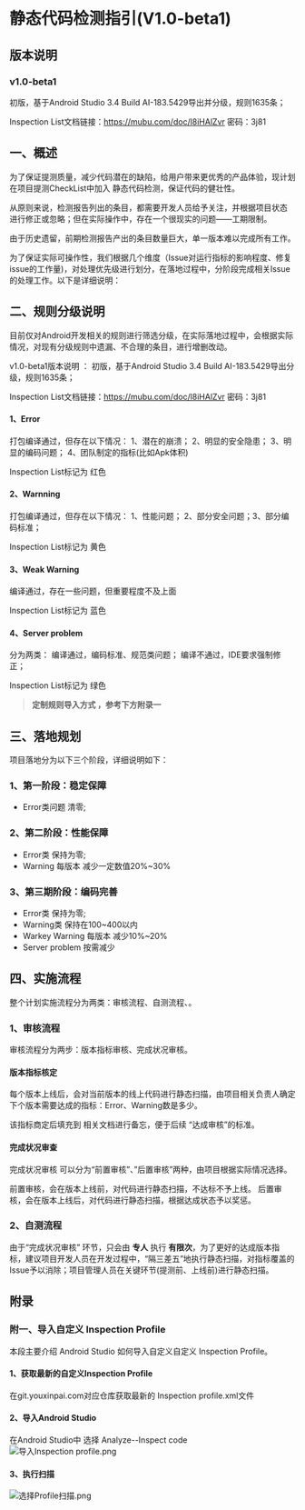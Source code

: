 
# 静态代码检测指引(V1.0-beta1)

## 版本说明
### v1.0-beta1
初版，基于Android Studio 3.4 Build AI-183.5429导出并分级，规则1635条；
 
Inspection List文档链接：https://mubu.com/doc/l8iHAlZvr 密码：3j81

## 一、概述
为了保证提测质量，减少代码潜在的缺陷，给用户带来更优秀的产品体验，现计划在项目提测CheckList中加入 静态代码检测，保证代码的健壮性。

从原则来说，检测报告列出的条目，都需要开发人员给予关注，并根据项目状态 进行修正或忽略；​但在实际操作中，存在一个很现实的问题——工期限制。

由于历史遗留，前期检测报告产出的条目数量巨大，单一版本难以完成所有工作。

为了保证实际可操作性，我们根据几个维度（Issue对运行指标的影响程度、修复issue的工作量)，对​​​​处理优先级进行划分，在落地过程中，分阶段完成相关Issue的处理工作。
​
以下是详细说明：

## 二、规则分级说明
目前仅对Android开发相关的规则进行筛选分级，在实际落地过程中，会根据实际情况，对现有分级规则中遗漏、不合理的条目，进行增删改动。

v1.0-beta1版本说明 ：
初版，基于Android Studio 3.4 Build AI-183.5429导出分级，规则1635条；
 
Inspection List文档链接：https://mubu.com/doc/l8iHAlZvr 密码：3j81

#### 1、Error
打包编译通过，​但存在以下情况：
​1、潜在的崩溃；
2、明显的安全隐患；
3、明显的编码问题；​
4、团队制定的指标(比如Apk体积)​

Inspection List标记为 红​色
​
#### 2、Warnning​​
打包编译通过，但存在以下情况：
1、性能问题；
2、部分安全问题；​​​
3、部分编码标准；​

Inspection List标记为 黄色

#### 3、​​​Weak Warning
编译通过，存在一些问题，但重要程度不及上面

Inspection List标记为 蓝色

#### 4、​​Server problem
分为两类：
编译通过，编码标准、规范类问题​​；
编译不通过，IDE要求强制修正；​

Inspection List标记为 绿色

> **定制规则导入方式 ，参考下方附录一**

## 三、落地规划

项目落地分为以下三个阶段，详细说明如下：

### 1、第一阶段：稳定保障
* Error类问题 清零;


### 2、第二阶段：性能保障
* ​Error类 保持为零​;
* Warning 每版本 减少​一定数值20%~30%


### 3、第三期阶段：编码完善

* Error类​​​​ 保持为零​;
* Warning类 保持在100~400以内​
* Warkey Warning 每版本 减少10%~20%​
* Server  problem 按需减少


## 四、实施流程
整个计划实施流程分为两类：审核流程、自测流程、。

### 1、审核流程
审核流程分为两步：版本指标审核、完成状况审核。

#### 版本指标核定
每个版本上线后，会对当前版本的线上代码进行静态扫描，由项目相关负责人确定 下个版本需要达成的指标：Error、Warning数是多少。

该指标商定后填充到 相关文档进行备忘，便于后续 “达成审核”的标准。

#### 完成状况审查
完成状况审核 可以分为“前置审核”、”后置审核”两种，由项目根据实际情况选择。

前置审核，会在版本上线前，对代码进行静态扫描，不达标不予上线。
后置审核，会在版本上线后，对代码进行静态扫描，根据达成状态予以奖惩。

### 2、自测流程

由于“完成状况审核” 环节，只会由 **专人** 执行 **有限次**，为了更好的达成版本指标，建议项目开发人员在开发过程中，“隔三差五”地执行静态扫描，对指标覆盖的Issue予以消除；项目管理人员在关键环节(提测前、上线前)进行静态扫描。


## 附录
###  附一、导入自定义 Inspection Profile
本段主要介绍 Android Studio 如何导入自定义自定义 Inspection Profile。

#### 1、获取最新的自定义Inspection Profile
在git.youxinpai.com对应仓库获取最新的 Inspection profile.xml文件

#### 2、导入Android Studio
在Android Studio中 选择 Analyze--Inspect code
![导入Inspection profile.png](https://i.loli.net/2019/05/13/5cd94e37ac30198433.png)


#### 3、执行扫描
![选择Profile扫描.png](https://i.loli.net/2019/05/13/5cd94e5841f0525194.png)

